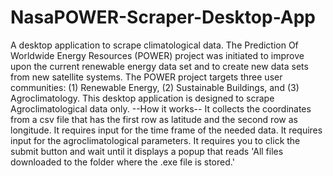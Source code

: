 # NasaPOWER-Scraper-Desktop-App
A desktop application to scrape climatological data.
The Prediction Of Worldwide Energy Resources (POWER) project was initiated to improve upon the current renewable energy data set and to create new data sets from new satellite systems. The POWER project targets three user communities: (1) Renewable Energy, (2) Sustainable Buildings, and (3) Agroclimatology.
This desktop application is designed to scrape Agroclimatological data only.
--How it works--
It collects the coordinates from a csv file that has the first row as latitude and the second row as longitude.
It requires input for the time frame of the needed data.
It requires input for the agroclimatological parameters.
It requires you to click the submit button and wait until it displays a popup that reads 'All files downloaded to the folder where the .exe file is stored.'
